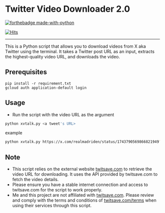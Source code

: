 # Twitter Video Downloader 2.0

[![forthebadge made-with-python](http://ForTheBadge.com/images/badges/made-with-python.svg)](https://www.python.org/)

[![Hits](https://hits.seeyoufarm.com/api/count/incr/badge.svg?url=https%3A%2F%2Fgithub.com%2Fz1nc0r3%2Ftwitter-video-downloader&count_bg=%2379C83D&title_bg=%23555555&icon=&icon_color=%23E7E7E7&title=hits&edge_flat=false)](https://hits.seeyoufarm.com)

---
This is a Python script that allows you to download videos from X aka Twitter using the terminal. It takes a Twitter post URL as an input, extracts the highest-quality video URL, and downloads the video.

## Prerequisites

```
pip install -r requirement.txt
gcloud auth application-default login
```

## Usage

* Run the script with the video URL as the argument

```sh
python xvtalk.py <a tweet's URL>
```

example
```sh
python xvtalk.py https://x.com/realmadriden/status/1743790569866821949?s=20
```

## Note

- This script relies on the external website [twitsave.com](https://twitsave.com) to retrieve the video URL for downloading. It uses the API provided by twitsave.com to fetch the video details.
- Please ensure you have a stable internet connection and access to twitsave.com for the script to work properly.
- Me and this project are not affiliated with [twitsave.com](https://twitsave.com). Please review and comply with the terms and conditions of [twitsave.com/terms](https://twitsave.com/terms) when using their services through this script.
